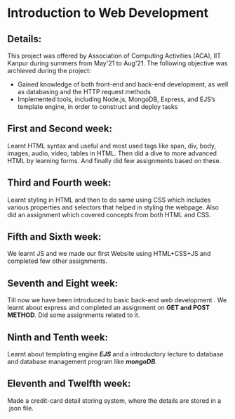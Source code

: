 # Introduction to Web Development

## Details:
This project was offered by Association of Computing Activities (ACA), IIT Kanpur during summers from May'21 to Aug'21. The following objective was archieved during the project:

- Gained knowledge of both front-end and back-end development, as well as databasing and the HTTP request methods
- Implemented tools, including Node.js, MongoDB, Express, and EJS’s template engine, in order to construct and deploy tasks

## First and Second week:    

Learnt HTML syntax and useful and most used tags like span, div, body, images, audio, video, tables in HTML.
Then did a dive to more advanced HTML by learning  forms. And finally did few assignments based on these.

## Third and Fourth week: 

Learnt styling in HTML and then to do same using CSS which includes various properties and selectors that
helped in styling the webpage. Also did an assignment which covered concepts from both HTML and CSS.

## Fifth and Sixth week:   

We learnt JS and we made our first Website using HTML+CSS+JS and completed few other assignments.

## Seventh and Eight week:

Till now we have been introduced to basic back-end web development . We learnt about express and completed an assignment on **GET and POST METHOD**.
Did some assignments related to it.

## Ninth and Tenth week:
Learnt about templating engine ***EJS*** and a introductory lecture to database and database management program like ***mongoDB***.

## Eleventh and Twelfth week:
Made a credit-card detail storing system, where the details are stored in a .json file.
